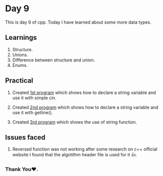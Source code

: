 # Day 9

This is day 9 of cpp. Today I have learned about some more data types.

## Learnings

1. Structure.
1. Unions.
1. Difference between structure and union.
1. Enums.

## Practical

1. Created [1st program](https://github.com/imganpat/30DaysOfCpp/blob/main/Day%2009%20-%20Structures%2C%20Unions%2C%20Enums/01_structure.cpp) which shows how to declare a string variable and use it with simple cin.

1. Created [2nd program](https://github.com/imganpat/30DaysOfCpp/blob/main/Day%2008%20-%20String/02_string2.cpp) which shows how to declare a string variable and use it with getline().

1. Created [3rd program](https://github.com/imganpat/30DaysOfCpp/blob/main/Day%2008%20-%20String/03_string_functions.cpp) which shows the use of string function.

## Issues faced

1. Reversed function was not working after some research on c++ official website I found that the algotithm header file is used for it 👍.

### Thank You❤️.
